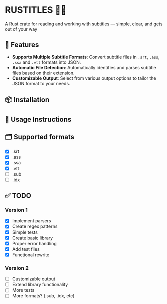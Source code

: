 # RUSTITLES 🦀📜
A Rust crate for reading and working with subtitles — simple, clear, and gets out of your way 

## 🚀 Features

- **Supports Multiple Subtitle Formats**: Convert subtitle files in `.srt`, `.ass`, `.ssa` and `.vtt` formats into JSON.
- **Automatic File Detection**: Automatically identifies and parses subtitle files based on their extension.
- **Customizable Output**: Select from various output options to tailor the JSON format to your needs.

## 📦 Installation

## 📜 Usage Instructions

## 🗂️ Supported formats

- [x] .srt
- [x] .ass
- [x] .ssa
- [x] .vtt
- [ ] .sub
- [ ] .idx

## ✅ TODO

### Version 1
- [x] Implement parsers
- [x] Create regex patterns
- [x] Simple tests
- [x] Create basic library
- [x] Proper error handling
- [x] Add test files
- [x] Functional rewrite

### Version 2
- [ ] Customizable output
- [ ] Extend library functionality
- [ ] More tests
- [ ] More formats? (.sub, .idx, etc)
